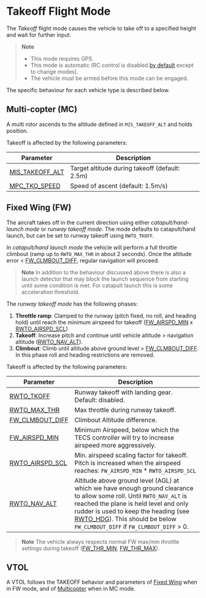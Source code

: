# Takeoff Flight Mode

The *Takeoff* flight mode causes the vehicle to take off to a specified height and wait for further input.

> **Note** 
>  * This mode requires GPS.
>  * This mode is automatic (RC control is disabled [by default](../advanced_config/parameter_reference.md#COM_RC_OVERRIDE) except to change modes).
>  * The vehicle must be armed before this mode can be engaged.

The specific behaviour for each vehicle type is described below.

## Multi-copter (MC)

A multi rotor ascends to the altitude defined in `MIS_TAKEOFF_ALT` and holds position.

Takeoff is affected by the following parameters:

Parameter | Description
--- | ---
[MIS_TAKEOFF_ALT](../advanced_config/parameter_reference.md#MIS_TAKEOFF_ALT) | Target altitude during takeoff (default: 2.5m)
[MPC_TKO_SPEED](../advanced_config/parameter_reference.md#MPC_TKO_SPEED) | Speed of ascent (default: 1.5m/s)

## Fixed Wing (FW)

The aircraft takes off in the current direction using either *catapult/hand-launch mode* or *runway takeoff mode*. The mode defaults to catapult/hand launch, but can be set to runway takeoff using `RWTO_TKOFF`.

In *catapult/hand launch mode* the vehicle will perform a full throttle climbout (ramp up to `RWTO_MAX_THR` in about 2 seconds). Once the altitude error < [FW_CLMBOUT_DIFF](#FW_CLMBOUT_DIFF), regular navigation will proceed. 

> **Note** In addition to the behaviour discussed above there is also a launch detector that may block the launch sequence from starting until some condition is met. For catapult launch this is some acceleration threshold.

The *runway takeoff mode* has the following phases:

1. **Throttle ramp**: Clamped to the runway (pitch fixed, no roll, and heading hold) until reach the minimum airspeed for takeoff ([FW_AIRSPD_MIN](#FW_AIRSPD_MIN) x [RWTO_AIRSPD_SCL](#RWTO_AIRSPD_SCL)) 
1. **Takeoff**: Increase pitch and continue until vehicle altitude > navigation altitude ([RWTO_NAV_ALT](#RWTO_NAV_ALT)).
1. **Climbout**: Climb until altitude above ground level > [FW_CLMBOUT_DIFF](#FW_CLMBOUT_DIFF). In this phase roll and heading restrictions are removed.

Takeoff is affected by the following parameters:

Parameter | Description
--- | ---
<span id="RWTO_TKOFF"></span>[RWTO_TKOFF](../advanced_config/parameter_reference.md#RWTO_TKOFF) | Runway takeoff with landing gear. Default: disabled.
<span id="RWTO_MAX_THR"></span>[RWTO_MAX_THR](../advanced_config/parameter_reference.md#RWTO_MAX_THR) | Max throttle during runway takeoff.
<span id="FW_CLMBOUT_DIFF"></span>[FW_CLMBOUT_DIFF](../advanced_config/parameter_reference.md#FW_CLMBOUT_DIFF) | Climbout Altitude difference.
<span id="FW_AIRSPD_MIN"></span>[FW_AIRSPD_MIN](../advanced_config/parameter_reference.md#FW_AIRSPD_MIN) | Minimum Airspeed, below which the TECS controller will try to increase airspeed more aggressively.
<span id="RWTO_AIRSPD_SCL"></span>[RWTO_AIRSPD_SCL](../advanced_config/parameter_reference.md#RWTO_AIRSPD_SCL) | Min. airspeed scaling factor for takeoff. Pitch is increased when the airspeed reaches: `FW_AIRSPD_MIN` * `RWTO_AIRSPD_SCL`
<span id="RWTO_NAV_ALT"></span>[RWTO_NAV_ALT](../advanced_config/parameter_reference.md#RWTO_NAV_ALT) | Altitude above ground level (AGL) at which we have enough ground clearance to allow some roll. Until `RWTO_NAV_ALT` is reached the plane is held level and only rudder is used to keep the heading (see <span id="RWTO_HDG"></span>[RWTO_HDG](../advanced_config/parameter_reference.md#RWTO_HDG)). This should be below `FW_CLMBOUT_DIFF` if `FW_CLMBOUT_DIFF` > 0.


> **Note** The vehicle always respects normal FW max/min throttle settings during takeoff ([FW_THR_MIN](../advanced_config/parameter_reference.md#FW_THR_MIN), [FW_THR_MAX](../advanced_config/parameter_reference.md#FW_THR_MAX)).


## VTOL

A VTOL follows the TAKEOFF behavior and parameters of [Fixed Wing](#fixed-wing-fw) when in FW mode, and of [Multicopter](#multi-copter-mc) when in MC mode.

<!-- this maps to AUTO_TAKEOFF in dev -->